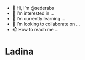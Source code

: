 - 👋 Hi, I’m @sederabs
- 👀 I’m interested in ...
- 🌱 I’m currently learning ...
- 💞️ I’m looking to collaborate on ...
- 📫 How to reach me ...

# Ladina 
<!---
sederabs/sederabs is a ✨ special ✨ repository because its `README.md` (this file) appears on your GitHub profile.
You can click the Preview link to take a look at your changes.
--->
